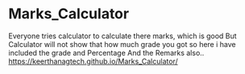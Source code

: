 # Marks_Calculator
Everyone tries calculator to calculate there marks, which is good But Calculator will not show that how much grade you got so here i have included the grade and Percentage And the Remarks also.. https://keerthanagtech.github.io/Marks_Calculator/ 
